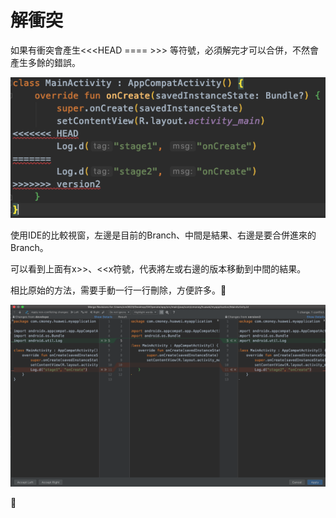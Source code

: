 # 解衝突

如果有衝突會產生&lt;&lt;&lt;HEAD ==== &gt;&gt;&gt; 等符號，必須解完才可以合併，不然會產生多餘的錯誤。

![](../../.gitbook/assets/jie-tu-20201111-shang-wu-9.21.14.png)

使用IDE的比較視窗，左邊是目前的Branch、中間是結果、右邊是要合併進來的Branch。

可以看到上面有x&gt;&gt;、&lt;&lt;x符號，代表將左或右邊的版本移動到中間的結果。

相比原始的方法，需要手動一行一行刪除，方便許多。

![](../../.gitbook/assets/jie-tu-20201111-shang-wu-9.39.38.png)



